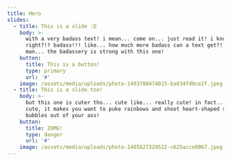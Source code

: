 ```yaml
---
title: Hero
slides:
  - title: This is a slide :D
    body: >-
      with a very badass text! i mean... come on... just read it! i know
      right?!? badass!!! like... how much more badass can a text get?! i tell ya
      man... the badassery is strong with this one!
    button:
      title: This is a button!
      type: primary
      url: '#'
    image: /assets/media/uploads/photo-1493780474015-ba834fd0ce2f.jpeg
  - title: This is a slide too!
    body: >-
      but this one is cuter tho... cute like... really cute! in fact... it's so
      cute, it makes you want to puke rainbows and shoot heart-shaped soap
      bubbles out of your ass!
    button:
      title: ZOMG!
      type: danger
      url: '#'
    image: /assets/media/uploads/photo-1485827329522-c625acce0067.jpeg
---
```


